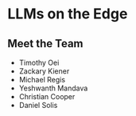 # LLMs on the Edge

## Meet the Team
* Timothy Oei
* Zackary Kiener
* Michael Regis
* Yeshwanth Mandava
* Christian Cooper
* Daniel Solis